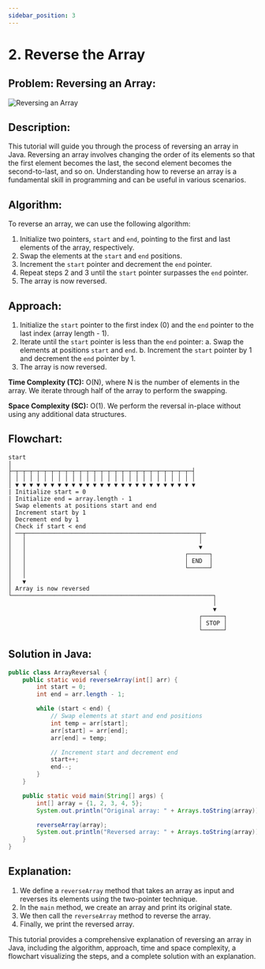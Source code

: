 ```yaml
---
sidebar_position: 3
---
```


# 2. Reverse the Array

## Problem: Reversing an Array:

![Reversing an Array](./img/reverse-array.gif)

## Description: 
This tutorial will guide you through the process of reversing an array in Java. Reversing an array involves changing the order of its elements so that the first element becomes the last, the second element becomes the second-to-last, and so on. Understanding how to reverse an array is a fundamental skill in programming and can be useful in various scenarios.

## Algorithm:
To reverse an array, we can use the following algorithm:
1. Initialize two pointers, `start` and `end`, pointing to the first and last elements of the array, respectively.
2. Swap the elements at the `start` and `end` positions.
3. Increment the `start` pointer and decrement the `end` pointer.
4. Repeat steps 2 and 3 until the `start` pointer surpasses the `end` pointer.
5. The array is now reversed.

## Approach:
1. Initialize the `start` pointer to the first index (0) and the `end` pointer to the last index (array length - 1).
2. Iterate until the `start` pointer is less than the `end` pointer:
   a. Swap the elements at positions `start` and `end`.
   b. Increment the `start` pointer by 1 and decrement the `end` pointer by 1.
3. The array is now reversed.

**Time Complexity (TC):** O(N), where N is the number of elements in the array. We iterate through half of the array to perform the swapping.

**Space Complexity (SC):** O(1). We perform the reversal in-place without using any additional data structures.

## Flowchart:
```
start
│
├─┬─┬─┬─┬─┬─┬─┬─┬─┬─┬─┬─┬─┬─┬─┬─┬─┬─┬─┬─┬─┬─┬─┬─┬─┬─┤
│ │ │ │ │ │ │ │ │ │ │ │ │ │ │ │ │ │ │ │ │ │ │ │ │ │ │
│ ▼ ▼ ▼ ▼ ▼ ▼ ▼ ▼ ▼ ▼ ▼ ▼ ▼ ▼ ▼ ▼ ▼ ▼ ▼ ▼ ▼ ▼ ▼ ▼ ▼ ▼ 
| Initialize start = 0
| Initialize end = array.length - 1
│ Swap elements at positions start and end
│ Increment start by 1
│ Decrement end by 1
│ Check if start < end
│ ──┬─────────────────────────────────────────────────┬─
│   │                                                 │
│   │                                                 ▼
│   │                                             ┌──────┐
│   │                                             │ END  │
│   │                                             └──────┘
│   │
│   ▼
│ Array is now reversed
└─────────────────────────────────────────────────────────┐
                                                          │
                                                          ▼
                                                      ┌──────┐
                                                      │ STOP │
                                                      └──────┘

```

## Solution in Java:
```java
public class ArrayReversal {
    public static void reverseArray(int[] arr) {
        int start = 0;
        int end = arr.length - 1;

        while (start < end) {
            // Swap elements at start and end positions
            int temp = arr[start];
            arr[start] = arr[end];
            arr[end] = temp;

            // Increment start and decrement end
            start++;
            end--;
        }
    }

    public static void main(String[] args) {
        int[] array = {1, 2, 3, 4, 5};
        System.out.println("Original array: " + Arrays.toString(array));

        reverseArray(array);
        System.out.println("Reversed array: " + Arrays.toString(array));
    }
}
```

## Explanation:
1. We define a `reverseArray` method that takes an array as input and reverses its elements using the two-pointer technique.
2. In the `main` method, we create an array and print its original state.
3. We then call the `reverseArray` method to reverse the array.
4. Finally, we print the reversed array.

This tutorial provides a comprehensive explanation of reversing an array in Java, including the algorithm, approach, time and space complexity, a flowchart visualizing the steps, and a complete solution with an explanation.